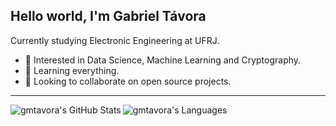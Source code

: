 ## Hello world, I'm Gabriel Távora

Currently studying Electronic Engineering at UFRJ.

- 👀 Interested in Data Science, Machine Learning and Cryptography.
- 🌱 Learning everything.
- 💞️ Looking to collaborate on open source projects.

---

<img align="left" alt="gmtavora's GitHub Stats" src="https://github-readme-stats.vercel.app/api?username=gmtavora&show_icons=true&hide_border=true" />
<img align="left" alt="gmtavora's Languages" src="https://github-readme-stats.vercel.app/api/top-langs/?username=gmtavora&layout=compact" />
